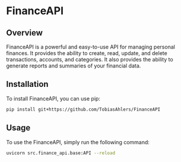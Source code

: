 # FinanceAPI

## Overview

FinanceAPI is a powerful and easy-to-use API for managing personal finances. It provides the ability to create, read, update, and delete transactions, accounts, and categories. It also provides the ability to generate reports and summaries of your financial data.

## Installation

To install FinanceAPI, you can use pip:

```bash
pip install git+https://github.com/TobiasAhlers/FinanceAPI
```

## Usage

To use the FinanceAPI, simply run the following command:

```bash
uvicorn src.finance_api.base:API --reload
```
